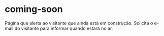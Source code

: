# coming-soon
Página que alerta ao visitante que ainda está em construção. Solicita o e-mail do visitante para informar quando estará no ar.

